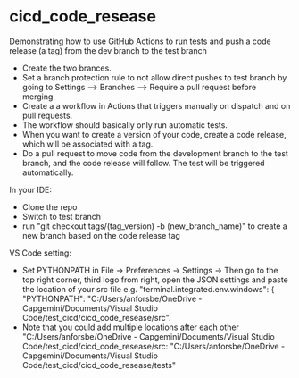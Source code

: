# cicd_code_resease
Demonstrating how to use GitHub Actions to run tests and push a code release (a tag) from the dev branch to the test branch

- Create the two brances.
- Set a branch protection rule to not allow direct pushes to test branch by going to Settings --> Branches --> Require a pull request before merging. 
- Create a a workflow in Actions that triggers manually on dispatch and on pull requests.
- The workflow should basically only run automatic tests.
- When you want to create a version of your code, create a code release, which will be associated with a tag.
- Do a pull request to move code from the development branch to the test branch, and the code release will follow. The test will be triggered automatically.

In your IDE:
- Clone the repo
- Switch to test branch
- run "git checkout tags/(tag_version) -b (new_branch_name)" to create a new branch based on the code release tag


VS Code setting:
- Set PYTHONPATH in File -> Preferences -> Settings -> Then go to the top right corner, third logo from right, open the JSON settings and paste the location of your src file e.g. "terminal.integrated.env.windows": {  "PYTHONPATH": "C:/Users/anforsbe/OneDrive - Capgemini/Documents/Visual Studio Code/test_cicd/cicd_code_resease/src". 
- Note that you could add multiple locations after each other  "C:/Users/anforsbe/OneDrive - Capgemini/Documents/Visual Studio Code/test_cicd/cicd_code_resease/src:  "C:/Users/anforsbe/OneDrive - Capgemini/Documents/Visual Studio Code/test_cicd/cicd_code_resease/tests"
